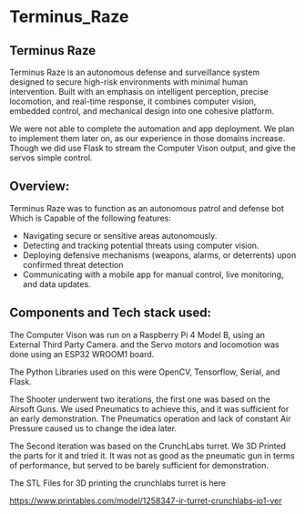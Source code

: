 # Terminus_Raze


Terminus Raze
-
Terminus Raze is an autonomous defense and surveillance system designed to secure high-risk environments with minimal human intervention. Built with an emphasis on intelligent perception, precise locomotion, and real-time response, it combines computer vision, embedded control, and mechanical design into one cohesive platform.

We were not able to complete the automation and app deployment. We plan to implement them later on, as our experience in those domains increase. Though we did use Flask to stream the Computer Vison output, and give the servos simple control.

Overview:
-
Terminus Raze was to function as an autonomous patrol and defense bot Which is Capable of the following features:
    
*   Navigating secure or sensitive areas autonomously.
* Detecting and tracking potential threats using computer vision.
* Deploying defensive mechanisms (weapons, alarms, or deterrents) upon confirmed threat detection
* Communicating with a mobile app for manual control, live monitoring, and data updates.

Components and Tech stack used:
-
The Computer Vison was run on a Raspberry Pi 4 Model B, using an External Third Party Camera. and the Servo motors and locomotion was done using an ESP32 WROOM1 board.

The Python Libraries used on this were OpenCV, Tensorflow, Serial, and Flask. 

The Shooter underwent two iterations, the first one was based on the Airsoft Guns. We used Pneumatics to achieve this, and it was sufficient for an early demonstration. The Pneumatics operation and lack of constant Air Pressure caused us to change the idea later.

The Second iteration was based on the CrunchLabs turret. We 3D Printed the parts for it and tried it. It was not as good as the pneumatic gun in terms of performance, but served to be barely sufficient for demonstration.

The STL Files for 3D printing the crunchlabs turret is here

https://www.printables.com/model/1258347-ir-turret-crunchlabs-io1-ver
